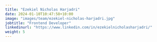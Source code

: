 ```yaml
---
title: "Ezekiel Nicholas Harjadri"
date: 2024-01-10T10:47:58+10:00
image: "images/team/ezekiel-nicholas-harjadri.jpg"
jobtitle: "Frontend Developer"
linkedinurl: "https://www.linkedin.com/in/ezekielnicholasharjadri/"
weight: 5
---
```

